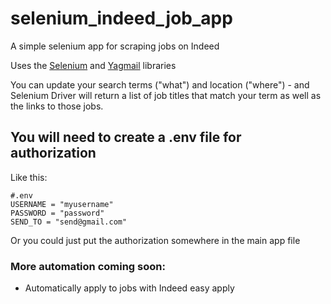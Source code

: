 # selenium_indeed_job_app
 A simple selenium app for scraping jobs on Indeed
 
Uses the <a href="https://github.com/SeleniumHQ/selenium">Selenium</a> and <a href="https://github.com/kootenpv/yagmail">Yagmail</a> libraries

You can update your search terms ("what") and location ("where") - and Selenium Driver will return a list of job titles that match your term as well as the links to those jobs.

## You will need to create a .env file for authorization
Like this:
```
#.env
USERNAME = "myusername"
PASSWORD = "password"
SEND_TO = "send@gmail.com"
```
Or you could just put the authorization somewhere in the main app file

### More automation coming soon: 
- Automatically apply to jobs with Indeed easy apply

